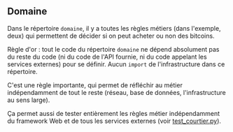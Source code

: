 ## Domaine

Dans le répertoire `domaine`, il y a toutes les règles métiers (dans l'exemple, deux) qui permettent de décider si on peut acheter ou non des bitcoins.

Règle d'or : tout le code du répertoire `domaine` ne dépend absolument pas du reste du code (ni du code de l'API fournie, ni du code appelant les services externes) pour se définir. Aucun `import` de l'infrastructure dans ce répertoire. 

C'est une règle importante, qui permet de réfléchir au métier indépendamment de tout le reste (réseau, base de données, l'infrastructure au sens large).

Ça permet aussi  de tester entièrement les règles métier indépendamment du framework Web et de tous les services externes (voir [test_courtier.py](../test/test_courtier.py)).
